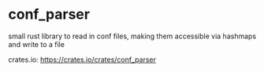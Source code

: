 # conf_parser
small rust library to read in conf files, making them accessible via hashmaps and write to a file

crates.io: https://crates.io/crates/conf_parser

